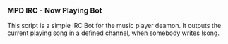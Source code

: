### MPD IRC - Now Playing Bot
This script is a simple IRC Bot for the music player deamon.
It outputs the current playing song in a defined channel, when somebody writes !song.

